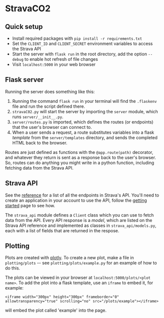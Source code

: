 # StravaCO2

## Quick setup
- Install required packages with `pip install -r requirements.txt`
- Set the `CLIENT_ID` and `CLIENT_SECRET` environment variables to access the Strava API
- Start the server with `flask run` in the root directory, add the option `--debug` to enable hot refresh of file changes
- Visit `localhost:5000` in your web browser

## Flask server
Running the server does something like this:
1. Running the command `flask run` in your terminal will find the `.flaskenv` file and run the script defined there.
2. `stravaC02.py` will start the server by importing the `server` module, which runs `server/__init__.py`.
3. `server/routes.py` is imported, which defines the routes (or endpoints) that the user's browser can connect to.
4. When a user sends a request, a route substitutes variables into a flask *template* from the `server/templates` directory, and sends the completed HTML back to the browser.

Routes are just defined as functions with the `@app.route(path)` decorator, and whatever they return is sent as a response back to the user's browser. So, routes can do anything you might write in a python function, including fetching data from the Strava API.

## Strava API
See the [reference](https://developers.strava.com/docs/reference/) for a list of all the endpoints in Strava's API.
You'll need to create an application in your account to use the API, follow the [getting started](https://developers.strava.com/docs/getting-started/) page to see how.

The `strava_api` module defines a `Client` class which you can use to fetch data from the API.
Every API response is a *model*, which are listed on the Strava API reference and implemented as classes in `strava_api/models.py`, each with a list of fields that are returned in the respose.

## Plotting
Plots are created with [plotly](https://plotly.com/python/).
To create a new plot, make a file in `plotting/plots` -- see `plotting/plots/example.py` for an example of how to do this.

The plots can be viewed in your browser at `localhost:5000/plots/<plot name>`.
To add the plot into a flask template, use an `iframe` to embed it, for example:
```
<iframe width="300px" height="300px" frameborder="0" allowtransparency="true" scrolling="no" src="/plots/example"></iframe>
```
will embed the plot called 'example' into the page.
